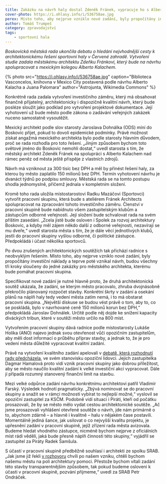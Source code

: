 ```yaml
---
title: Zakázku na návrh haly dostal Zdeněk Fránek, vypracuje ho s Alberto Kalachem
cover-photo: https://i.ohlasy.info/i/536758ae.jpg
perex: Místo toho, aby nejprve vzniklo nové zadání, byly propočítány investiční náklady a teprve poté vznikal návrh, budou všechny tři kroky sloučeny do jedné zakázky pro městského architekta.
author: Tomáš Trumpeš
category: zpravodajství
tags:
    - sportovní hala
---
```


*Boskovická městská rada ukončila debatu o hledání nejvhodnější cesty k architektonickému řešení sportovní haly v Červené zahradě. Vytvoření studie zadala městskému architektu Zdeňku Fránkovi, který bude na návrhu spolupracovat s mexickým kolegou Alberto Kalachem.*

{% photo src="https://i.ohlasy.info/i/536758ae.jpg" caption="Biblioteca Vasconcelos, knihovna v Mexico City postavená podle návrhu Alberto Kalacha a Juana Palomara" author="Astrojunta, Wikimedia Commons" %}

Konkrétně rada zadala vytvoření investičního záměru, který má obsahovat finančně přijatelný, architektonicky i dispozičně kvalitní návrh, který bude posléze sloužit jako podklad pro vytvoření projektové dokumentace. Její vyhotovení už bude město podle zákona o zadávání veřejných zakázek nuceno samostatně vysoutěžit. 

Mexický architekt podle slov starosty Jaroslava Dohnálka (ODS) míní do Boskovic přijet, pokud to dovolí epidemické podmínky. Právě možnost získat angažmá mexického architekta bylo podle starosty hlavním důvodem, proč se rada rozhodla pro toto řešení. „Jiným způsobem bychom toto světové jméno do Boskovic nemohli dostat,“ uvedl starosta s tím, že městský architekt Zdeněk Fránek na spolupráci s Alberto Kalachem nad rámec peněz od města ještě přispěje z vlastních zdrojů.

Návrh má vzniknout za 300 tisíc bez DPH a měl by přinést řešení haly, za kterou by město zaplatilo 150 milionů bez DPH. Termín vyhotovení návrhu je dvanáct týdnů po podpisu smlouvy. Městská rada se na tomto postupu shodla jednomyslně, přičemž jednala v kompletním složení.

Kromě toho rada uložila místostarostovi Radku Mazáčovi (Sportovci) vytvořit pracovní skupinu, která bude s ateliérem Fránek Architects spolupracovat na zpracování tohoto investičního záměru. Členství v pracovní skupině bude nabídnuto všem zastupitelským klubům a zástupcům odborné veřejnosti. Její složení bude schvalovat rada na svém příštím zasedání. „Zcela jistě bude osloven i Spolek za rozvoj architektury Boskovic, a kdyby měl zájem někdo další z odborné veřejnosti, nezavírají se mu dveře,“ uvedl starosta města s tím, že je dále věcí jednotlivých klubů, jestli do pracovní skupiny vyšlou odborné, či politické zástupce. Předpokládá i účast několika sportovců.

Po dvou zrušených architektonických soutěžích tak přichází radnice s neobvyklým řešením. Místo toho, aby nejprve vzniklo nové zadání, byly propočítány investiční náklady a teprve poté vznikal návrh, budou všechny tři kroky sloučeny do jedné zakázky pro městského architekta, kterému bude pomáhat pracovní skupina.

Specifikovat nové zadání je nutné hlavně proto, že druhá architektonická soutěž ukázala, že zadání, se kterým město pracovalo, zhruba dvojnásobně překročilo plánovaný rozpočet stavby. Konkrétní škrty v zadání a osekání plánů na náplň haly tedy vedení města zatím nemá, i to má obstarat pracovní skupina. „Největší diskuse se budou vést právě o tom, aby to, co se poskládá, bylo v navrhované ceně 150 milionů korun bez DPH,“ předpokládá Jaroslav Dohnálek. Určitě podle něj dojde ke snížení kapacity diváckých tribun, které v soutěži město určilo na 800 míst.

Vytvořením pracovní skupiny dává radnice podle místostarosty Lukáše Holíka (ANO) najevo jednak svou otevřenost vůči opozičním zastupitelům, aby měli dost informací o průběhu příprav stavby, a jednak to, že je pro vedení města důležité vypracovat kvalitní zadání.

Právě na vytvoření kvalitního zadání apelovali v [debatě, která rozhodnutí rady předcházela](https://forum.ohlasy.info/t/priprava-stavby-sportovni-haly-v-cervene-zahrade/430), ve svém stanovisku opoziční lidovci. Jejich zastupitelka Dagmar Hamalová proto vidí vznik pracovní skupiny jako dobrou příležitost, aby se město naučilo kvalitní zadání k velké investiční akci vypracovat. Dále jí připadá rozumný stanovený finanční limit na stavbu.

Mezi velké odpůrce zadání návrhu konkrétnímu architektovi patřil Vladimír Farský. Výsledek hodnotí pragmaticky. „Zbývá nominovat se do pracovní skupiny a snažit se v rámci možností vybírat to nejlepší možné,“ vyslovil se opoziční zastupitel za KSČM. Podobně vidí situaci i Piráti, kteří od počátku prosazovali, že by se město mělo vydat cestou architektonické soutěže. „Ač jsme prosazovali vyhlášení otevřené soutěže o návrh, jde nám primárně o to, abychom zdárně – a hlavně i kvalitně – halu v nějakém čase postavili. Momentálně jediná šance, jak usilovat o co nejvyšší kvalitu projektu, je upřesnění zadání v pracovní skupině, jejíž zřízení rada města avizovala. Budeme hledat vhodného zástupce, nicméně bychom nejprve z oficiálních míst rádi věděli, jaká bude přesně náplň činnosti této skupiny,“ vyjádřil se zastupitel za Piráty Radek Šamšula.

S účastí v pracovní skupině předběžně souhlasí i architekti ze spolku SRAB. „Jak jsme již řekli [v rozhovoru](https://ohlasy.info/clanky/2020/12/prichazi-srab.html) chvíli po našem vzniku, chtěli bychom našemu městu na poli architektury pomoci. Přestože bychom vítali zadání této stavby transparentnějším způsobem, tak pokud budeme osloveni k účasti v pracovní skupině, pozvání přijmeme,“ uvedl za SRAB Petr Ondráček.
